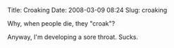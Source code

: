 Title: Croaking
Date: 2008-03-09 08:24
Slug: croaking

Why, when people die, they "croak"?

Anyway, I'm developing a sore throat. Sucks.

